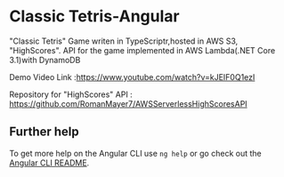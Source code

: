 # Classic Tetris-Angular

"Classic Tetris" Game writen in TypeScriptr,hosted in AWS S3, "HighScores". API for the game implemented in AWS Lambda(.NET Core 3.1)with DynamoDB

Demo Video Link :https://www.youtube.com/watch?v=kJEIF0Q1ezI

Repository for "HighScores" API :
https://github.com/RomanMayer7/AWSServerlessHighScoresAPI

## Further help

To get more help on the Angular CLI use `ng help` or go check out the [Angular CLI README](https://github.com/angular/angular-cli/blob/master/README.md).

